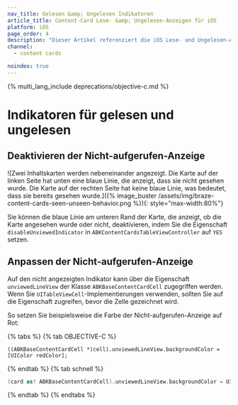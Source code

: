 ```yaml
---
nav_title: Gelesen &amp; Ungelesen Indikatoren
article_title: Content-Card Lese- &amp; Ungelesen-Anzeigen für iOS
platform: iOS
page_order: 4
description: "Dieser Artikel referenziert die iOS Lese- und Ungelesen-Anzeigen und wie Sie sie in Ihre Content-Cards implementieren."
channel:
  - content cards

noindex: true
---
```


{% multi_lang_include deprecations/objective-c.md %}

# Indikatoren für gelesen und ungelesen

## Deaktivieren der Nicht-aufgerufen-Anzeige

![Zwei Inhaltskarten werden nebeneinander angezeigt. Die Karte auf der linken Seite hat unten eine blaue Linie, die anzeigt, dass sie nicht gesehen wurde. Die Karte auf der rechten Seite hat keine blaue Linie, was bedeutet, dass sie bereits gesehen wurde.]({% image_buster /assets/img/braze-content-cards-seen-unseen-behavior.png %}){: style="max-width:80%"}

Sie können die blaue Linie am unteren Rand der Karte, die anzeigt, ob die Karte angesehen wurde oder nicht, deaktivieren, indem Sie die Eigenschaft `disableUnviewedIndicator` in `ABKContentCardsTableViewController` auf `YES` setzen.

## Anpassen der Nicht-aufgerufen-Anzeige

Auf den nicht angezeigten Indikator kann über die Eigenschaft `unviewedLineView` der Klasse `ABKBaseContentCardCell` zugegriffen werden. Wenn Sie `UITableViewCell`-Implementierungen verwenden, sollten Sie auf die Eigenschaft zugreifen, bevor die Zelle gezeichnet wird.

So setzen Sie beispielsweise die Farbe der Nicht-aufgerufen-Anzeige auf Rot:

{% tabs %}
{% tab OBJECTIVE-C %}

```objc
((ABKBaseContentCardCell *)cell).unviewedLineView.backgroundColor = [UIColor redColor];
```

{% endtab %}
{% tab schnell %}

```swift
(card as? ABKBaseContentCardCell).unviewedLineView.backgroundColor = UIColor.red
```

{% endtab %}
{% endtabs %}
